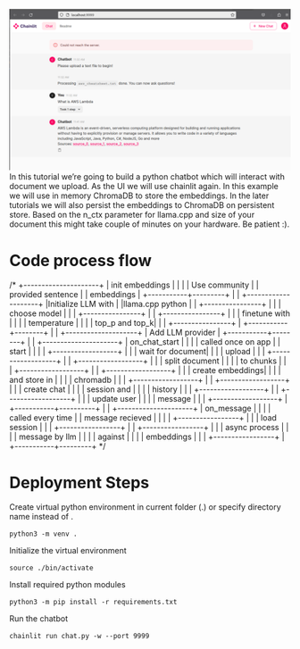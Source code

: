 ![chat-with-documents](./example.png)
In this tutorial we’re going to build a python chatbot which will interact with document we upload.
As the UI we will use chainlit again.
In this example we will use in memory ChromaDB to store the embeddings. In the later tutorials we will also persist the embeddings to ChromaDB on persistent store.
Based on the n_ctx parameter for llama.cpp and size of your document this might take couple of minutes on your hardware. Be patient :).

# Code process flow

/*
+---------------------+
| init embeddings     |
|                     |
| Use community       |
| provided sentence   |
| embeddings          |
+-----------+---------+
            |
            |
+--------------------+
|Initialize LLM with |
|llama.cpp python    |
| +----------------+ |
| | choose model   | |
| +----------------+ |
| +----------------+ |
| | finetune with  | |
| | temperature    | | 
| | top_p and top_k| |
| +----------------+ |
+-----------+--------+
            |
            |
+--------------------+
| Add LLM provider   |
+-----------+--------+
            |
            |
+---------------------+
| on_chat_start        |
|                      |
| called once on app   |
| start                |
|                      |
| +------------------+ |
| | wait for document| |
| | upload           | |
| +------------------+ |
| +------------------+ |
| | split document   | |
| | to chunks        | |
| +------------------+ |
| +------------------+ |
| | create embeddings| |
| | and store in     | |
| | chromadb         | |
| +------------------+ |
| +------------------+ |
| | create chat      | |
| | session and      | |
| | history          | |
| +------------------+ |
| +------------------+ |
| | update user      | |
| | message          | |
| +------------------+ |
+-----------+----------+
            |
            |
+---------------------+
| on_message          |
|                     |
| called every time   |
| message recieved    |
|                     |
| +-----------------+ |
| | load session    | |
| +-----------------+ |
| +-----------------+ |
| | async process   | |
| | message by llm  | | 
| | against         | |
| | embeddings      | |
| +-----------------+ |
+-----------+---------+
 */
 
# Deployment Steps

Create virtual python environment in current folder (.) or specify directory name instead of .

```
python3 -m venv .
```

Initialize the virtual environment

```
source ./bin/activate
```

Install required python modules

```
python3 -m pip install -r requirements.txt
```

Run the chatbot

```
chainlit run chat.py -w --port 9999